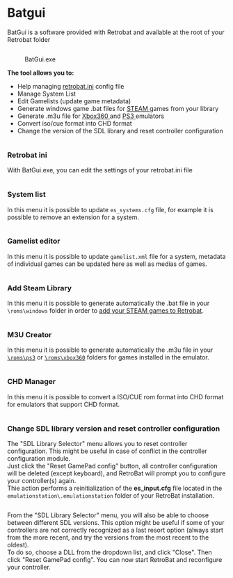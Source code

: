 # Batgui

BatGui is a software provided with Retrobat and available at the root of your Retrobat folder

<div align="left">

<figure><img src="https://i.imgur.com/NRJN9Ju.png" alt=""><figcaption><p>BatGui.exe</p></figcaption></figure>

</div>

**The tool allows you to:**

* Help managing [retrobat.ini](retrobat.ini.md) config file
* Manage System List
* Edit Gamelists (update game metadata)
* Generate windows game .bat files for [STEAM ](../systems-and-emulators/supported-game-systems/others/windows.md#adding-a-steam-game)games from your library
* Generate .m3u file for [Xbox360 ](../systems-and-emulators/supported-game-systems/game-consoles/microsoft-consoles/xbox-360.md#adding-xbla-xbox-live-arcade-games)and [PS3 ](../systems-and-emulators/supported-game-systems/game-consoles/sony/playstation-3.md#adding-ps3-games)emulators
* Convert iso/cue format into CHD format
* Change the version of the SDL library and reset controller configuration



<div align="left">

<figure><img src="https://i.imgur.com/5xMsnHr.png" alt=""><figcaption></figcaption></figure>

</div>

### Retrobat ini

With BatGui.exe, you can edit the settings of your retrobat.ini file

<div align="left">

<figure><img src="https://i.imgur.com/bQBN1Ux.png" alt=""><figcaption></figcaption></figure>

</div>

### System list

In this menu it is possible to update `es_systems.cfg` file, for example it is possible to remove an extension for a system.

<div align="left">

<figure><img src="https://i.imgur.com/HfiG9lD.png" alt=""><figcaption></figcaption></figure>

</div>

### Gamelist editor

In this menu it is possible to update `gamelist.xml` file for a system, metadata of individual games can be updated here as well as medias of games.

<div align="left">

<figure><img src="https://i.imgur.com/Mjir7uB.png" alt=""><figcaption></figcaption></figure>

</div>

### Add Steam Library

In this menu it is possible to generate automatically the .bat file in your `\roms\windows` folder in order to [add your STEAM games to Retrobat](../systems-and-emulators/supported-game-systems/others/windows.md#adding-a-steam-game).

<div align="left">

<figure><img src="https://i.imgur.com/w4IotL3.png" alt=""><figcaption></figcaption></figure>

</div>

### M3U Creator

In this menu it is possible to generate automatically the .m3u file in your [`\roms\ps3`](../systems-and-emulators/supported-game-systems/game-consoles/sony/playstation-3.md#adding-ps3-games) or [`\roms\xbox360`](../systems-and-emulators/supported-game-systems/game-consoles/microsoft-consoles/xbox-360.md#adding-xbla-xbox-live-arcade-games) folders for games installed in the emulator.

<div align="left">

<figure><img src="https://i.imgur.com/cs7oKVW.png" alt=""><figcaption></figcaption></figure>

</div>

### CHD Manager

In this menu it is possible to convert a ISO/CUE rom format into CHD format for emulators that support CHD format.

<div align="left">

<figure><img src="https://i.imgur.com/B9Qz6bc.png" alt=""><figcaption></figcaption></figure>

</div>

### Change SDL library version and reset controller configuration

The "SDL Library Selector" menu allows you to reset controller configuration. This might be useful in case of conflict in the controller configuration module.\
Just click the "Reset GamePad config" button, all controller configuration will be deleted (except keyboard), and RetroBat will prompt you to configure your controller(s) again.\
Thie action performs a reinitialization of the **es\_input.cfg** file located in the `emulationstation\.emulationstation` folder of your RetroBat installation.

<div align="left">

<figure><img src="https://i.imgur.com/uHLuZaf.png" alt=""><figcaption></figcaption></figure>

</div>

From the "SDL Library Selector" menu, you will also be able to choose between different SDL versions. This option might be useful if some of your controllers are not correctly recognized as a last resort option (always start from the more recent, and try the versions from the most recent to the oldest).\
To do so, choose a DLL from the dropdown list, and click "Close". Then click "Reset GamePad config". You can now start RetroBat and reconfigure your controller.

<div align="left">

<figure><img src="https://i.imgur.com/tw0aDbr.png" alt=""><figcaption></figcaption></figure>

</div>
